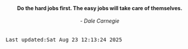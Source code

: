 
<div align="center"><b><span>Do the hard jobs first. The easy jobs will take care of themselves.</span></b><br><br><i> - Dale Carnegie</i></div>
<br><br><kbd>Last updated:Sat Aug 23 12:13:24 2025</kbd>